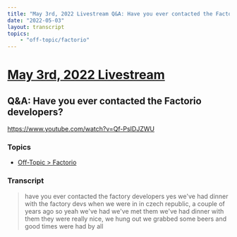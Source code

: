 ```yaml
---
title: "May 3rd, 2022 Livestream Q&A: Have you ever contacted the Factorio developers?"
date: "2022-05-03"
layout: transcript
topics:
    - "off-topic/factorio"
---
```

# [May 3rd, 2022 Livestream](../2022-05-03.md)
## Q&A: Have you ever contacted the Factorio developers?
https://www.youtube.com/watch?v=Qf-PsIDJZWU

### Topics
* [Off-Topic > Factorio](../topics/off-topic/factorio.md)

### Transcript

> have you ever contacted the factory developers yes we've had dinner with the factory devs when we were in in czech republic, a couple of years ago so yeah we've had we've met them we've had dinner with them they were really nice, we hung out we grabbed some beers and good times were had by all
